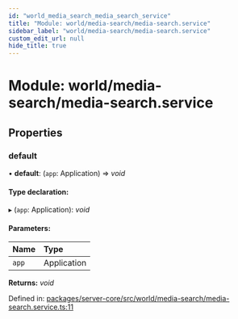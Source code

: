 ```yaml
---
id: "world_media_search_media_search_service"
title: "Module: world/media-search/media-search.service"
sidebar_label: "world/media-search/media-search.service"
custom_edit_url: null
hide_title: true
---
```


# Module: world/media-search/media-search.service

## Properties

### default

• **default**: (`app`: Application) => *void*

#### Type declaration:

▸ (`app`: Application): *void*

#### Parameters:

Name | Type |
:------ | :------ |
`app` | Application |

**Returns:** *void*

Defined in: [packages/server-core/src/world/media-search/media-search.service.ts:11](https://github.com/xr3ngine/xr3ngine/blob/673ad6a5f/packages/server-core/src/world/media-search/media-search.service.ts#L11)
